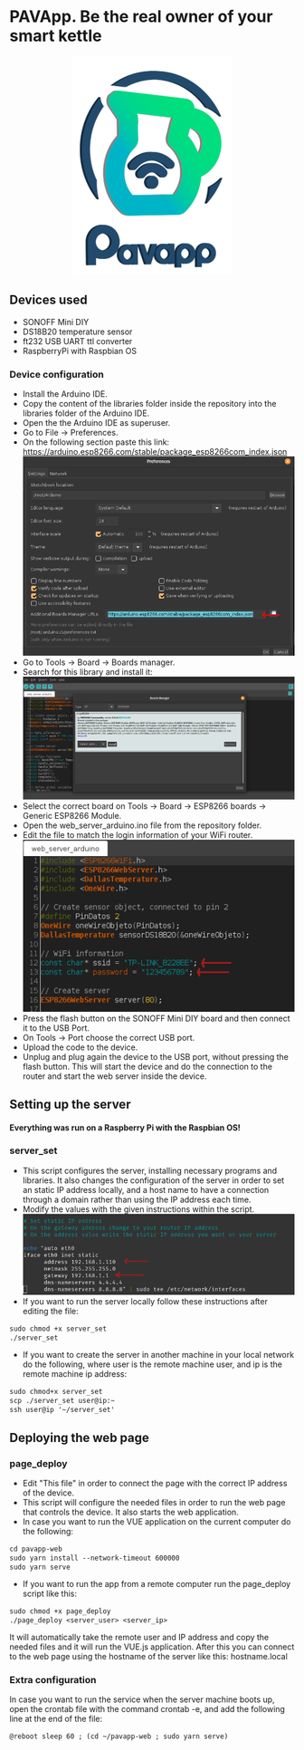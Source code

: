# PAVApp. Be the real owner of your smart kettle

<p align="center">
  <img src="https://raw.githubusercontent.com/Lunerio/PAVApp/main/pictures/pavapp_logo.png" alt="logo"/>
</p>

## Devices used
* SONOFF Mini DIY
* DS18B20 temperature sensor
* ft232 USB UART ttl converter
* RaspberryPi with Raspbian OS

### Device configuration
* Install the Arduino IDE.
* Copy the content of the libraries folder inside the repository into the libraries folder of the Arduino IDE.
* Open the the Arduino IDE as superuser.
* Go to File -> Preferences.
* On the following section paste this link: https://arduino.esp8266.com/stable/package_esp8266com_index.json
![pref_link](https://raw.githubusercontent.com/Lunerio/PAVApp/main/pictures/link_preferences.png)
* Go to Tools -> Board -> Boards manager.
* Search for this library and install it:
![esp_lib](https://raw.githubusercontent.com/Lunerio/PAVApp/main/pictures/esp_lib.png)
* Select the correct board on Tools -> Board -> ESP8266 boards -> Generic ESP8266 Module.
* Open the web_server_arduino.ino file from the repository folder.
* Edit the file to match the login information of your WiFi router.
![wifi_config](https://raw.githubusercontent.com/Lunerio/PAVApp/main/pictures/device_wifi_conf.png)
* Press the flash button on the SONOFF Mini DIY board and then connect it to the USB Port.
* On Tools -> Port choose the correct USB port.
* Upload the code to the device.
* Unplug and plug again the device to the USB port, without pressing the flash button. This will start the device and do the connection to the router and start the web server inside the device.

## Setting up the server
#### Everything was run on a Raspberry Pi with the Raspbian OS!

### server_set
* This script configures the server, installing necessary programs and libraries. It also changes the configuration of the server in order to set an static IP address locally, and a host name to have a connection through a domain rather than using the IP address each time.
* Modify the values with the given instructions within the script.
![server_conf](https://raw.githubusercontent.com/Lunerio/PAVApp/main/pictures/server_ip.png)
* If you want to run the server locally follow these instructions after editing the file:
```
sudo chmod +x server_set
./server_set
```

* If you want to create the server in another machine in your local network do the following, where user is the remote machine user, and ip is the remote machine ip address:
```
sudo chmod+x server_set
scp ./server_set user@ip:~
ssh user@ip '~/server_set'
```

## Deploying the web page
### page_deploy
* Edit "This file" in order to connect the page with the correct IP address of the device.
* This script will configure the needed files in order to run the web page that controls the device. It also starts the web application.
* In case you want to run the VUE application on the current computer do the following:
```
cd pavapp-web
sudo yarn install --network-timeout 600000
sudo yarn serve
```
* If you want to run the app from a remote computer run the page_deploy script like this:
```
sudo chmod +x page_deploy
./page_deploy <server_user> <server_ip>
```
It will automatically take the remote user and IP address and copy the needed files and it will run the VUE.js application. After this you can connect to the web page using the hostname of the server like this: hostname.local

### Extra configuration
In case you want to run the service when the server machine boots up, open the crontab file with the command crontab -e, and add the following line at the end of the file:
```
@reboot sleep 60 ; (cd ~/pavapp-web ; sudo yarn serve)
```

